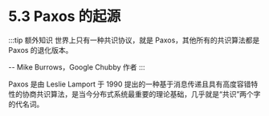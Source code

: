 # 5.3 Paxos 的起源

:::tip 额外知识
世界上只有一种共识协议，就是 Paxos，其他所有的共识算法都是 Paxos 的退化版本。

-- Mike Burrows，Google Chubby 作者
:::

Paxos 是由 Leslie Lamport 于 1990 提出的一种基于消息传递且具有高度容错特性的协商共识算法，是当今分布式系统最重要的理论基础，几乎就是“共识”两个字的代名词。

